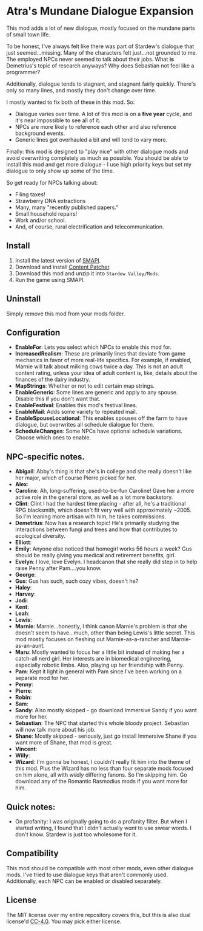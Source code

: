 Atra's Mundane Dialogue Expansion
=================================

This mod adds a lot of new dialogue, mostly focused on the mundane parts of small town life.

To be honest, I've always felt like there was part of Stardew's dialogue that just seemed...missing. Many of the characters felt just...not grounded to me. The employed NPCs never seemed to talk about their jobs. What **is** Demetrius's topic of research anyways? Why does Sebastian not feel like a programmer?

Additionally, dialogue tends to stagnant, and stagnant fairly quickly. There's only so many lines, and mostly they don't change over time.

I mostly wanted to fix both of these in this mod. So:
- Dialogue varies over time. A lot of this mod is on a **five year** cycle, and it's near impossible to see all of it.
- NPCs are more likely to reference each other and also reference background events.
- Generic lines got overhauled a bit and will tend to vary more.

Finally: this mod is designed to "play nice" with other dialogue mods and avoid overwriting completely as much as possible. You should be able to install this mod and get more dialogue - I use high priority keys but set my dialogue to only show up some of the time.

So get ready for NPCs talking about:
- Filing taxes!
- Strawberry DNA extractions
- Many, many "recently published papers."
- Small household repairs!
- Work and/or school.
- And, of course, rural electrification and telecommunication.

## Install

1. Install the latest version of [SMAPI](https://smapi.io).
2. Download and install [Content Patcher](https://www.nexusmods.com/stardewvalley/mods/1915).
2. Download this mod and unzip it into `Stardew Valley/Mods`.
3. Run the game using SMAPI.

## Uninstall
Simply remove this mod from your mods folder.

## Configuration 

* **EnableFor**: Lets you select which NPCs to enable this mod for.
* **IncreasedRealism**: These are primarily lines that deviate from game mechanics in favor of more real-life specifics. For example, if enabled, Marnie will talk about milking cows twice a day. This is not an adult content rating, unless your idea of adult content is, like, details about the finances of the dairy industry.
* **MapStrings**: Whether or not to edit certain map strings.
* **EnableGeneric**: Some lines are generic and apply to any spouse. Disable this if you don't want that.
* **EnableFestival**: Enables this mod's festival lines.
* **EnableMail**: Adds some variety to repeated mail.
* **EnableSpouseLocational**: This enables spouses off the farm to have dialogue, but overwrites all schedule dialogue for them.
* **ScheduleChanges**: Some NPCs have optional schedule variations. Choose which ones to enable.

## NPC-specific notes.

* **Abigail**: Abby's thing is that she's in college and she really doesn't like her major, which of course Pierre picked for her.
* **Alex**: 
* **Caroline**: Ah, long-suffering, used-to-be-fun Caroline! Gave her a more active role in the general store, as well as a lot more backstory.
* **Clint**: Clint I had the hardest time placing - after all, he's a traditional RPG blacksmith, which doesn't fit very well with approximately ~2005. So I'm leaning more artisan with him, he takes commissions. 
* **Demetrius**: Now has a research topic! He's primarily studying the interactions between fungi and trees and how that contributes to ecological diversity.
* **Elliott**:
* **Emily**: Anyone else noticed that homegirl works 56 hours a week? Gus should be really giving you medical and retirement benefits, girl.
* **Evelyn**: I love, love Evelyn. I headcanon that she really did step in to help raise Penny after Pam....you know.
* **George**:
* **Gus**: Gus has such, such cozy vibes, doesn't he?
* **Haley**:
* **Harvey**:
* **Jodi**:
* **Kent**:
* **Leah**:
* **Lewis**:
* **Marnie**: Marnie...honestly, I think canon Marnie's problem is that she doesn't seem to have...much, other than being Lewis's little secret. This mod mostly focuses on fleshing out Marnie-as-a-rancher and Marnie-as-an-aunt.
* **Maru**: Mostly wanted to focus her a little bit instead of making her a catch-all nerd girl. Her interests are in biomedical engineering, especially robotic limbs. Also, playing up her friendship with Penny.
* **Pam**: Kept it light in general with Pam since I've been working on a separate mod for her.
* **Penny**:
* **Pierre**:
* **Robin**:
* **Sam**:
* **Sandy**: Also mostly skipped - go download Immersive Sandy if you want more for her.
* **Sebastian**: The NPC that started this whole bloody project. Sebastian will now talk more about his job.
* **Shane**: Mostly skipped - seriously, just go install Immersive Shane if you want more of Shane, that mod is great.
* **Vincent**:
* **Willy**:
* **Wizard**: I'm gonna be honest, I couldn't really fit him into the theme of this mod. Plus the Wizard has no less than four separate mods focused on him alone, all with *wildly* differing fanons. So I'm skipping him. Go download any of the Romantic Rasmodius mods if you want more for him.

## Quick notes:
* On profanity: I was originally going to do a profanity filter. But when I started writing, I found that I didn't actually *want* to use swear words. I don't know. Stardew is just too wholesome for it.

## Compatibility
This mod should be compatible with most other mods, even other dialogue mods. I've tried to use dialogue keys that aren't commonly used. Additionally, each NPC can be enabled or disabled separately.

## License
The MIT license over my entire repository covers this, but this is also dual license'd [CC-4.0](https://creativecommons.org/licenses/by/4.0/). You may pick either license.